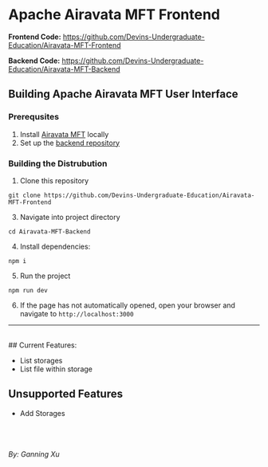 # Apache Airavata MFT Frontend

**Frontend Code:** https://github.com/Devins-Undergraduate-Education/Airavata-MFT-Frontend

**Backend Code:** https://github.com/Devins-Undergraduate-Education/Airavata-MFT-Backend

## Building Apache Airavata MFT User Interface
### Prerequsites
1. Install [Airavata MFT](https://github.com/apache/airavata-mft) locally
3. Set up the [backend repository](https://github.com/Devins-Undergraduate-Education/Airavata-MFT-Backend)

### Building the Distrubution

1. Clone this repository
```
git clone https://github.com/Devins-Undergraduate-Education/Airavata-MFT-Frontend
```
3. Navigate into project directory
```
cd Airavata-MFT-Backend
```
4. Install dependencies:
```
npm i
```
5. Run the project
```
npm run dev
```
6. If the page has not automatically opened, open your browser and navigate to `http://localhost:3000` <br>

---

<br>## Current Features:
- List storages
- List file within storage

## Unsupported Features
- Add Storages

<br><br><br>*By: Ganning Xu*
